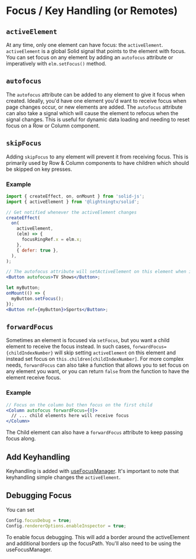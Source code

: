 # Focus / Key Handling (or Remotes)

## `activeElement`

At any time, only one element can have focus: the `activeElement`. `activeElement` is a global Solid signal that points to the element with focus. You can set focus on any element by adding an `autofocus` attribute or imperatively with `elm.setFocus()` method.

## `autofocus`

The `autofocus` attribute can be added to any element to give it focus when created. Ideally, you'd have one element you'd want to receive focus when page changes occur, or new elements are added. The `autofocus` attribute can also take a signal which will cause the element to refocus when the signal changes. This is useful for dynamic data loading and needing to reset focus on a Row or Column component.

## `skipFocus`

Adding `skipFocus` to any element will prevent it from receiving focus. This is primarily used by Row & Column components to have children which should be skipped on key presses.

### Example

```jsx
import { createEffect, on, onMount } from 'solid-js';
import { activeElement } from '@lightningtv/solid';

// Get notified whenever the activeElement changes
createEffect(
  on(
    activeElement,
    (elm) => {
      focusRingRef.x = elm.x;
    },
    { defer: true },
  ),
);

// The autofocus attribute will setActiveElement on this element when initially created
<Button autofocus>TV Shows</Button>;

let myButton;
onMount(() => {
  myButton.setFocus();
});
<Button ref={myButton}>Sports</Button>;
```

## `forwardFocus`

Sometimes an element is focused via `setFocus`, but you want a child element to receive the focus instead. In such cases, `forwardFocus={childIndexNumber}` will skip setting `activeElement` on this element and instead set focus on `this.children[childIndexNumber]`. For more complex needs, `forwardFocus` can also take a function that allows you to set focus on any element you want, or you can return `false` from the function to have the element receive focus.

### Example

```jsx
// Focus on the column but then focus on the first child
<Column autofocus forwardFocus={0}>
  // ... child elements here will receive focus
</Column>
```

The Child element can also have a `forwardFocus` attribute to keep passing focus along.

## Add Keyhandling

Keyhandling is added with [useFocusManager](/primitives/useFocusManager.md). It's important to note that keyhandling simple changes the `activeElement`.

## Debugging Focus

You can set

```js
Config.focusDebug = true;
Config.rendererOptions.enableInspector = true;
```

To enable focus debugging. This will add a border around the activeElement and additional borders up the focusPath. You'll also need to be using the useFocusManager.
